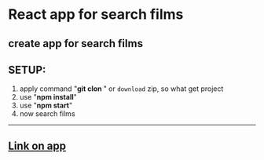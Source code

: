 # React app for search films
## create app for search films

## SETUP: 
1. apply command "**git clon <link>**" or `download` zip, so what get project 
2. use "**npm install**" 
3. use "**npm start**"
4. now search films 
***
## [Link on app](https://react-search-film.web.app/)
